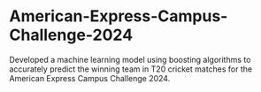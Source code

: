 # American-Express-Campus-Challenge-2024
Developed a machine learning model using boosting algorithms to accurately predict the winning team in T20 cricket matches for the American Express Campus Challenge 2024.
